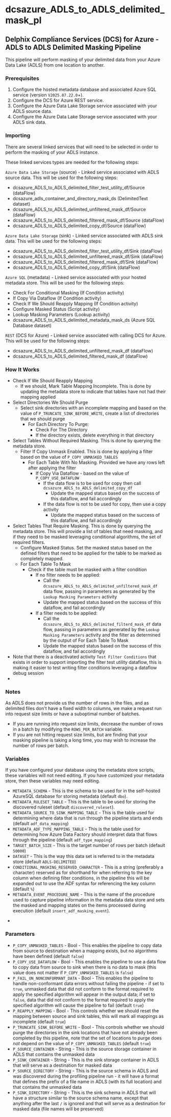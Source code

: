 # dcsazure_ADLS_to_ADLS_delimited_mask_pl
## Delphix Compliance Services (DCS) for Azure - ADLS to ADLS Delimited Masking Pipeline

This pipeline will perform masking of your delimited data from your Azure Data Lake (ADLS) from one location to another.

### Prerequisites

1. Configure the hosted metadata database and associated Azure SQL service (version `V2025.07.22.0`+).
1. Configure the DCS for Azure REST service.
1. Configure the Azure Data Lake Storage service associated with your ADLS source data.
1. Configure the Azure Data Lake Storage service associated with your ADLS sink data.


### Importing
There are several linked services that will need to be selected in order to perform the masking of your ADLS
instance.

These linked services types are needed for the following steps:

`Azure Data Lake Storage` (source) - Linked service associated with ADLS source data. This will be used for the
following steps:
* dcsazure_ADLS_to_ADLS_delimited_filter_test_utility_df/Source (dataFlow)
* dcsazure_adls_container_and_directory_mask_ds (DelimitedText dataset)
* dcsazure_ADLS_to_ADLS_delimited_unfiltered_mask_df/Source (dataFlow)
* dcsazure_ADLS_to_ADLS_delimited_filtered_mask_df/Source (dataFlow)
* dcsazure_ADLS_to_ADLS_delimited_copy_df/Source (dataFlow)

`Azure Data Lake Storage` (sink) - Linked service associated with ADLS sink data. This will be used for the
following steps:
* dcsazure_ADLS_to_ADLS_delimited_filter_test_utility_df/Sink (dataFlow)
* dcsazure_ADLS_to_ADLS_delimited_unfiltered_mask_df/Sink (dataFlow)
* dcsazure_ADLS_to_ADLS_delimited_filtered_mask_df/Sink (dataFlow)
* dcsazure_ADLS_to_ADLS_delimited_copy_df/Sink (dataFlow)

`Azure SQL` (metadata) - Linked service associated with your hosted metadata store. This will be used for the following
steps:
* Check For Conditional Masking (If Condition activity)
* If Copy Via Dataflow (If Condition activity)
* Check If We Should Reapply Mapping (If Condition activity)
* Configure Masked Status (Script activity)
* Lookup Masking Parameters (Lookup activity)
* dcsazure_ADLS_to_ADLS_delimited_metadata_mask_ds (Azure SQL Database dataset)

`REST` (DCS for Azure) - Linked service associated with calling DCS for Azure. This will be used for the following
steps:
* dcsazure_ADLS_to_ADLS_delimited_unfiltered_mask_df (dataFlow)
* dcsazure_ADLS_to_ADLS_delimited_filtered_mask_df (dataFlow)

### How It Works
* Check If We Should Reapply Mapping
  * If we should, Mark Table Mapping Incomplete. This is done by updating the metadata store to indicate that tables
    have not had their mapping applied
* Select Directories We Should Purge
  * Select sink directories with an incomplete mapping and based on the value of `P_TRUNCATE_SINK_BEFORE_WRITE`, create
    a list of directories that we should purge 
    * For Each Directory To Purge:
      * Check For The Directory
      * If the directory exists, delete everything in that directory
* Select Tables Without Required Masking. This is done by querying the metadata store.
  * Filter If Copy Unmask Enabled. This is done by applying a filter based on the value of `P_COPY_UNMASKED_TABLES`
    * For Each Table With No Masking. Provided we have any rows left after applying the filter
      * If Copy Via Dataflow - based on the value of `P_COPY_USE_DATAFLOW`
        * If the data flow is to be used for copy then call `dcsazure_ADLS_to_ADLS_delimited_copy_df`
          * Update the mapped status based on the success of this dataflow, and fail accordingly
        * If the data flow is not to be used for copy, then use a copy activity
          * Update the mapped status based on the success of this dataflow, and fail accordingly
* Select Tables That Require Masking. This is done by querying the metadata store. This will provide a list of tables
  that need masking, and if they need to be masked leveraging conditional algorithms, the set of required filters.
  * Configure Masked Status. Set the masked status based on the defined filters that need to be applied for the table to
    be marked as completely mapped.
  * For Each Table To Mask
    * Check if the table must be masked with a filter condition
      * If no filter needs to be applied:
        * Call the `dcsazure_ADLS_to_ADLS_delimited_unfiltered_mask_df` data flow, passing in parameters as generated by
          the `Lookup Masking Parameters` activity
        * Update the mapped status based on the success of this dataflow, and fail accordingly
      * If a filter needs to be applied:
        * Call the `dcsazure_ADLS_to_ADLS_delimited_filterd_mask_df` data flow, passing in parameters as generated by
          the `Lookup Masking Parameters` activity and the filter as determined by the output of For Each Table To Mask
        * Update the mapped status based on the success of this dataflow, and fail accordingly
* Note that there is a deactivated activity `Test Filter Conditions` that exists in order to support importing the
  filter test utility dataflow, this is making it easier to test writing filter conditions leveraging a dataflow debug
  session
* 
### Notes
As ADLS does not provide us the number of rows in the files, and as delimited files don't have a fixed width to columns,
we make a request run into request size limits or have a suboptimal number of batches.
* If you are running into request size limits, decrease the number of rows in a batch by modifying the `ROWS_PER_BATCH`
  variable.
* If you are not hitting request size limits, but are finding that your masking pipeline is taking a long time, you may
  wish to increase the number of rows per batch.

### Variables

If you have configured your database using the metadata store scripts, these variables will not need editing. If you
have customized your metadata store, then these variables may need editing.

* `METADATA_SCHEMA` - This is the schema to be used for in the self-hosted AzureSQL database for storing metadata
  (default `dbo`).
* `METADATA_RULESET_TABLE` - This is the table to be used for storing the discovered ruleset (default
  `discovered_ruleset`).
* `METADATA_SOURCE_TO_SINK_MAPPING_TABLE` - This is the table used for determining where data that is run through the
  pipeline starts and ends (default `adf_data_mapping`)
* `METADATA_ADF_TYPE_MAPPING_TABLE` - This is the table used for determining how Azure Data Factory should interpret
  data that flows through the pipeline (default `adf_type_mapping`)
* `TARGET_BATCH_SIZE` - This is the target number of rows per batch (default `50000`)
* `DATASET` - This is the way this data set is referred to in the metadata store (default `ADLS-DELIMITED`)
* `CONDITIONAL_MASKING_RESERVED_CHARACTER` - This is a string (preferably a character) reserved as for shorthand for
  when referring to the key column when defining filter conditions, in the pipeline this will be expanded out to use the
  ADF syntax for referencing the key column (default `%`)
* `METADATA_EVENT_PROCEDURE_NAME` - This is the name of the procedure used to capture pipeline information in the
  metadata data store and sets the masked and mapping states on the items processed during execution
  (default `insert_adf_masking_event`).
-
### Parameters

* `P_COPY_UNMASKED_TABLES` - Bool - This enables the pipeline to copy data from source to destination when a mapping
  exists, but no algorithms have been defined (default `false`)
* `P_COPY_USE_DATAFLOW` - Bool - This enables the pipeline to use a data flow to copy data from source to sink when
  there is no data to mask (this value does not matter if `P_COPY_UNMASKED_TABLES` is `false`)
* `P_FAIL_ON_NONCONFORMANT_DATA` - Bool - This enables the pipeline to handle non-conformant data errors without failing
  the pipeline - if set to `true`, unmasked data that did not conform to the format required to apply the specified
  algorithm will appear in the output data; if set to `false`, data that did not conform to the format required to apply
  the specified algorithm will cause the pipeline to fail (default `true`)
* `P_REAPPLY_MAPPING` - Bool - This controls whether we should reset the mapping between source and sink tables, this
  will mark all mappings as incomplete (default `true`)
* `P_TRUNCATE_SINK_BEFORE_WRITE` - Bool - This controls whether we should purge the directories in the sink locations
  that have not already been completed by this pipeline, note that the set of locations to purge does _not_ depend on
  the value of `P_COPY_UNMASKED_TABLES` (default `true`)
* `P_SOURCE_CONTAINER` - String - This is the source storage container in ADLS that contains the unmasked data
* `P_SINK_CONTAINER` - String - This is the sink storage container in ADLS that will serve as a destination for masked
  data
* `P_SOURCE_DIRECTORY` - String - This is the source schema in ADLS and was discovered during the profiling pipeline
  run - it will have a format that defines the prefix of a file name in ADLS (with its full location) and that contains
  the unmasked data
* `P_SINK_DIRECTORY` - String - This is the sink schema in ADLS that will have a structure similar to the source schema
  name, except that anything after the last `/` is ignored and that will serve as a destination for masked data (file
  names will be preserved)
